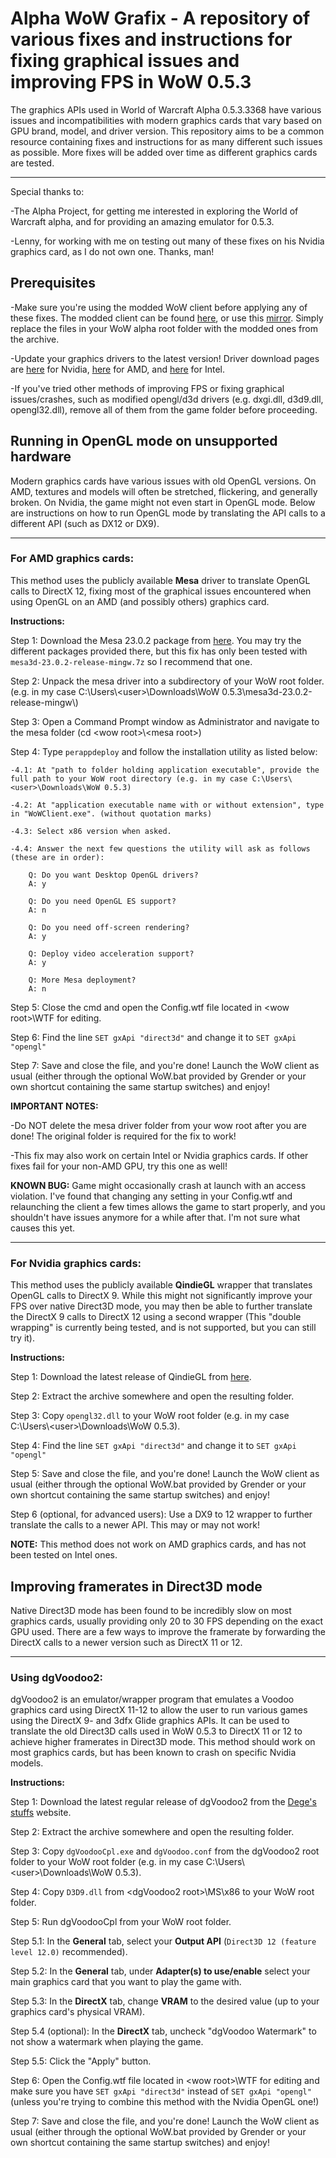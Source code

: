 # Alpha WoW Grafix - A repository of various fixes and instructions for fixing graphical issues and improving FPS in WoW 0.5.3
The graphics APIs used in World of Warcraft Alpha 0.5.3.3368 have various issues and incompatibilities with modern graphics cards that vary based on GPU brand, model, and driver version. This repository aims to be a common resource containing fixes and instructions for as many different such issues as possible. More fixes will be added over time as different graphics cards are tested.
***
Special thanks to:

-The Alpha Project, for getting me interested in exploring the World of Warcraft alpha, and for providing an amazing emulator for 0.5.3.

-Lenny, for working with me on testing out many of these fixes on his Nvidia graphics card, as I do not own one. Thanks, man!

## Prerequisites
-Make sure you're using the modded WoW client before applying any of these fixes. The modded client can be found [here](https://anonfiles.com/fbi9C0M0y9/Mods_zip), or use this [mirror](https://cdn.discordapp.com/attachments/653374433636909077/1089350731909308466/Mods.zip). Simply replace the files in your WoW alpha root folder with the modded ones from the archive.

-Update your graphics drivers to the latest version! Driver download pages are [here](https://www.nvidia.com/download/index.aspx) for Nvidia, [here](https://www.amd.com/en/support) for AMD, and [here](https://www.intel.com/content/www/us/en/download-center/home.html) for Intel.

-If you've tried other methods of improving FPS or fixing graphical issues/crashes, such as modified opengl/d3d drivers (e.g. dxgi.dll, d3d9.dll, opengl32.dll), remove all of them from the game folder before proceeding.

##  Running in OpenGL mode on unsupported hardware
Modern graphics cards have various issues with old OpenGL versions. On AMD, textures and models will often be stretched, flickering, and generally broken. On Nvidia, the game might not even start in OpenGL mode. Below are instructions on how to run OpenGL mode by translating the API calls to a different API (such as DX12 or DX9).
***
### For AMD graphics cards:
This method uses the publicly available <b>Mesa</b> driver to translate OpenGL calls to DirectX 12, fixing most of the graphical issues encountered when using OpenGL on an AMD (and possibly others) graphics card.

<b>Instructions:</b>

Step 1: Download the Mesa 23.0.2 package from [here](https://github.com/pal1000/mesa-dist-win/releases/tag/23.0.2). You may try the different packages provided there, but this fix has only been tested with `mesa3d-23.0.2-release-mingw.7z` so I recommend that one.

Step 2: Unpack the mesa driver into a subdirectory of your WoW root folder. (e.g. in my case C:\\Users\\\<user>\\Downloads\\WoW 0.5.3\\mesa3d-23.0.2-release-mingw\\)

Step 3: Open a Command Prompt window as Administrator and navigate to the mesa folder (cd \<wow root>\\\<mesa root>\)

Step 4: Type `perappdeploy` and follow the installation utility as listed below:
	
    -4.1: At "path to folder holding application executable", provide the full path to your WoW root directory (e.g. in my case C:\Users\<user>\Downloads\WoW 0.5.3)

    -4.2: At "application executable name with or without extension", type in "WoWClient.exe". (without quotation marks)

    -4.3: Select x86 version when asked. 

    -4.4: Answer the next few questions the utility will ask as follows (these are in order):
	
	    Q: Do you want Desktop OpenGL drivers? 
	    A: y
          
	    Q: Do you need OpenGL ES support?      
	    A: n
          
	    Q: Do you need off-screen rendering?
	    A: y
          
	    Q: Deploy video acceleration support?
	    A: y
          
	    Q: More Mesa deployment?
	    A: n

Step 5: Close the cmd and open the Config.wtf file located in \<wow root>\\WTF for editing.

Step 6: Find the line `SET gxApi "direct3d"` and change it to `SET gxApi "opengl"`

Step 7: Save and close the file, and you're done! Launch the WoW client as usual (either through the optional WoW.bat provided by Grender or your own shortcut containing the same startup switches) and enjoy!

<b>IMPORTANT NOTES:</b> 

-Do NOT delete the mesa driver folder from your wow root after you are done! The original folder is required for the fix to work!

-This fix may also work on certain Intel or Nvidia graphics cards. If other fixes fail for your non-AMD GPU, try this one as well!

<b>KNOWN BUG:</b> Game might occasionally crash at launch with an access violation. I've found that changing any setting in your Config.wtf and relaunching the client a few times allows the game to start properly, and you shouldn't have issues anymore for a while after that. I'm not sure what causes this yet.
***
### For Nvidia graphics cards:
This method uses the publicly available <b>QindieGL</b> wrapper that translates OpenGL calls to DirectX 9. While this might not significantly improve your FPS over native Direct3D mode, you may then be able to further translate the DirectX 9 calls to DirectX 12 using a second wrapper (This "double wrapping" is currently being tested, and is not supported, but you can still try it).

<b>Instructions:</b>

Step 1: Download the latest release of QindieGL from [here](https://github.com/crystice-softworks/QindieGL/releases/tag/1.0).

Step 2: Extract the archive somewhere and open the resulting folder.

Step 3: Copy `opengl32.dll` to your WoW root folder (e.g. in my case C:\\Users\\\<user>\\Downloads\\WoW 0.5.3).

Step 4: Find the line `SET gxApi "direct3d"` and change it to `SET gxApi "opengl"`

Step 5: Save and close the file, and you're done! Launch the WoW client as usual (either through the optional WoW.bat provided by Grender or your own shortcut containing the same startup switches) and enjoy!

Step 6 (optional, for advanced users): Use a DX9 to 12 wrapper to further translate the calls to a newer API. This may or may not work!

<b>NOTE:</b> This method does not work on AMD graphics cards, and has not been tested on Intel ones.

## Improving framerates in Direct3D mode 
Native Direct3D mode has been found to be incredibly slow on most graphics cards, usually providing only 20 to 30 FPS depending on the exact GPU used. There are a few ways to improve the framerate by forwarding the DirectX calls to a newer version such as DirectX 11 or 12.
***
### Using dgVoodoo2:
dgVoodoo2 is an emulator/wrapper program that emulates a Voodoo graphics card using DirectX 11-12 to allow the user to run various games using the DirectX 9- and 3dfx Glide graphics APIs. It can be used to translate the old Direct3D calls used in WoW 0.5.3 to DirectX 11 or 12 to achieve higher framerates in Direct3D mode. This method should work on most graphics cards, but has been known to crash on specific Nvidia models.

<b>Instructions:</b>

Step 1: Download the latest regular release of dgVoodoo2 from the [Dege's stuffs](http://dege.freeweb.hu/dgVoodoo2/dgVoodoo2/) website.

Step 2: Extract the archive somewhere and open the resulting folder.

Step 3: Copy `dgVoodooCpl.exe` and `dgVoodoo.conf` from the dgVoodoo2 root folder to your WoW root folder (e.g. in my case C:\\Users\\\<user>\\Downloads\\WoW 0.5.3).

Step 4: Copy `D3D9.dll` from \<dgVoodoo2 root>\\MS\\x86 to your WoW root folder.

Step 5: Run dgVoodooCpl from your WoW root folder.

Step 5.1: In the <b>General</b> tab, select your <b>Output API</b> (`Direct3D 12 (feature level 12.0)` recommended).

Step 5.2: In the <b>General</b> tab, under <b>Adapter(s) to use/enable</b> select your main graphics card that you want to play the game with.

Step 5.3: In the <b>DirectX</b> tab, change <b>VRAM</b> to the desired value (up to your graphics card's physical VRAM).

Step 5.4 (optional): In the <b>DirectX</b> tab, uncheck "dgVoodoo Watermark" to not show a watermark when playing the game.

Step 5.5: Click the "Apply" button.

Step 6: Open the Config.wtf file located in \<wow root>\\WTF for editing and make sure you have `SET gxApi "direct3d"` instead of `SET gxApi "opengl"` (unless you're trying to combine this method with the Nvidia OpenGL one!)

Step 7: Save and close the file, and you're done! Launch the WoW client as usual (either through the optional WoW.bat provided by Grender or your own shortcut containing the same startup switches) and enjoy!
